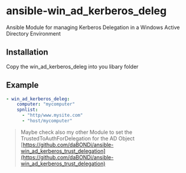 # ansible-win_ad_kerberos_deleg

Ansible Module for managing Kerberos Delegation in a Windows Active Directory Environment

## Installation

Copy the win_ad_kerberos_deleg into you libary folder

## Example

```yaml
- win_ad_kerberos_deleg:
    computer: "mycomputer"
    spnlist:
      - "http/www.mysite.com"
      - "host/mycomputer"
```

> Maybe check also my other Module to set the TrustedToAuthForDelegation for the AD Object [https://github.com/daBONDi/ansible-win_ad_kerberos_trust_delegation](https://github.com/daBONDi/ansible-win_ad_kerberos_trust_delegation)

